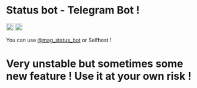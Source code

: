 # Status bot - Telegram Bot !

<code><img height="20" src="https://img.shields.io/badge/NodeJS-18.15.0-Green" /></code>  <code><img height="20" src="https://img.shields.io/badge/Version-1.0-important" /></code> 



You can use <a href="https://t.me/mag_stat_bot">@mag_status_bot</a> or Selfhost !


# Very unstable but sometimes some new feature ! Use it at your own risk !

